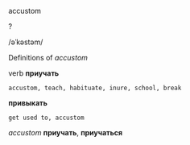accustom

?

/əˈkəstəm/

Definitions of _accustom_

verb
**приучать**

    accustom, teach, habituate, inure, school, break
**привыкать**

    get used to, accustom

_accustom_
**приучать**, **приучаться**